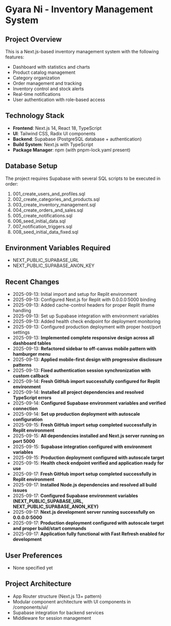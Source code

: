 # Gyara Ni - Inventory Management System

## Project Overview
This is a Next.js-based inventory management system with the following features:
- Dashboard with statistics and charts
- Product catalog management
- Category organization
- Order management and tracking
- Inventory control and stock alerts
- Real-time notifications
- User authentication with role-based access

## Technology Stack
- **Frontend**: Next.js 14, React 18, TypeScript
- **UI**: Tailwind CSS, Radix UI components
- **Backend**: Supabase (PostgreSQL database + authentication)
- **Build System**: Next.js with TypeScript
- **Package Manager**: npm (with pnpm-lock.yaml present)

## Database Setup
The project requires Supabase with several SQL scripts to be executed in order:
1. 001_create_users_and_profiles.sql
2. 002_create_categories_and_products.sql
3. 003_create_inventory_management.sql
4. 004_create_orders_and_sales.sql
5. 005_create_notifications.sql
6. 006_seed_initial_data.sql
7. 007_notification_triggers.sql
8. 008_seed_initial_data_fixed.sql

## Environment Variables Required
- NEXT_PUBLIC_SUPABASE_URL
- NEXT_PUBLIC_SUPABASE_ANON_KEY

## Recent Changes
- 2025-09-13: Initial import and setup for Replit environment
- 2025-09-13: Configured Next.js for Replit with 0.0.0.0:5000 binding
- 2025-09-13: Added cache-control headers for proper Replit iframe handling
- 2025-09-13: Set up Supabase integration with environment variables
- 2025-09-13: Added health check endpoint for deployment monitoring
- 2025-09-13: Configured production deployment with proper host/port settings
- 2025-09-13: **Implemented complete responsive design across all dashboard tables**
- 2025-09-13: **Refactored sidebar to off-canvas mobile pattern with hamburger menu**
- 2025-09-13: **Applied mobile-first design with progressive disclosure patterns**
- 2025-09-13: **Fixed authentication session synchronization with custom callback**
- 2025-09-14: **Fresh GitHub import successfully configured for Replit environment**
- 2025-09-14: **Installed all project dependencies and resolved TypeScript errors**
- 2025-09-14: **Configured Supabase environment variables and verified connection**
- 2025-09-14: **Set up production deployment with autoscale configuration**
- 2025-09-15: **Fresh GitHub import setup completed successfully in Replit environment**
- 2025-09-15: **All dependencies installed and Next.js server running on port 5000**
- 2025-09-15: **Supabase integration configured with environment variables**
- 2025-09-15: **Production deployment configured with autoscale target**
- 2025-09-15: **Health check endpoint verified and application ready for use**
- 2025-09-17: **Fresh GitHub import setup completed successfully in Replit environment**
- 2025-09-17: **Installed Node.js dependencies and resolved all build issues**
- 2025-09-17: **Configured Supabase environment variables (NEXT_PUBLIC_SUPABASE_URL, NEXT_PUBLIC_SUPABASE_ANON_KEY)**
- 2025-09-17: **Next.js development server running successfully on 0.0.0.0:5000**
- 2025-09-17: **Production deployment configured with autoscale target and proper build/start commands**
- 2025-09-17: **Application fully functional with Fast Refresh enabled for development**

## User Preferences
- None specified yet

## Project Architecture
- App Router structure (Next.js 13+ pattern)
- Modular component architecture with UI components in /components/ui/
- Supabase integration for backend services
- Middleware for session management